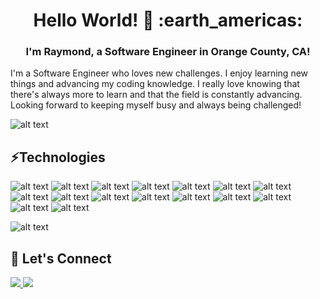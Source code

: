 <h1 align="center">
Hello World! 👋 :earth_americas:
</h1>
<h3 align="center">
I'm Raymond, a Software Engineer in Orange County, CA!
</h3>

I'm a Software Engineer who loves new challenges. I enjoy learning new things and advancing my coding knowledge. I really love knowing that there's always more to learn and that the field is constantly advancing. Looking forward to keeping myself busy and always being challenged!

![alt text](https://github-readme-stats.vercel.app/api?username=raymondkhoaho&count_private=true&show_icons=true&include_all_commits=true)

<h2>⚡Technologies</h2>

![alt text](https://img.shields.io/badge/HTML5-E34F26?style=for-the-badge&logo=html5&logoColor=white "HTML5")
![alt text](https://img.shields.io/badge/CSS3-1572B6?style=for-the-badge&logo=css3&logoColor=white "CSS3")
![alt text](https://img.shields.io/badge/JavaScript-323330?style=for-the-badge&logo=javascript&logoColor=F7DF1E "JavaScript")
![alt text](https://img.shields.io/badge/React-20232A?style=for-the-badge&logo=react&logoColor=61DAFB "React")
![alt text](https://img.shields.io/badge/GitHub-100000?style=for-the-badge&logo=github&logoColor=white "GitHub")
![alt text](https://img.shields.io/badge/VSCode-0078D4?style=for-the-badge&logo=visual%20studio%20code&logoColor=white "VS Code")
![alt text](https://img.shields.io/badge/Docker-2CA5E0?style=for-the-badge&logo=docker&logoColor=white "Docker")
![alt text](https://img.shields.io/badge/Figma-F24E1E?style=for-the-badge&logo=figma&logoColor=white "Figma")
![alt text](https://img.shields.io/badge/Amazon_AWS-FF9900?style=for-the-badge&logo=amazonaws&logoColor=white "AWS")
![alt text](https://img.shields.io/badge/Node.js-339933?style=for-the-badge&logo=nodedotjs&logoColor=white "NodeJS")
![alt text](https://img.shields.io/badge/Bootstrap-563D7C?style=for-the-badge&logo=bootstrap&logoColor=white "Bootstrap")
![alt text](https://img.shields.io/badge/Webpack-8DD6F9?style=for-the-badge&logo=Webpack&logoColor=white "Webpack")
![alt text](https://img.shields.io/badge/Babel-F9DC3E?style=for-the-badge&logo=babel&logoColor=white "Babel")
![alt text](https://img.shields.io/badge/Express.js-000000?style=for-the-badge&logo=express&logoColor=white "ExpressJS")
![alt text](https://img.shields.io/badge/PostgreSQL-316192?style=for-the-badge&logo=postgresql&logoColor=white "PostgreSQL")
![alt text](https://img.shields.io/badge/npm-CB3837?style=for-the-badge&logo=npm&logoColor=white "NPM")

![alt text](https://github-readme-stats.vercel.app/api/top-langs/?username=raymondkhoaho&layout=compact)


<h2>🤝 Let's Connect</h2> 

<p>
  <a href="https://www.linkedin.com/in/raymondkhoaho/">
    <img src="https://img.shields.io/badge/LinkedIn-0077B5?style=for-the-badge&logo=linkedin&logoColor=white"/>
  </a>
  <a href = "mailto: raymondkhoaho@gmail.com">
    <img src="https://img.shields.io/badge/Gmail-D14836?style=for-the-badge&logo=gmail&logoColor=white"/>
  </a>
</p>


<!--
**raymondkhoaho/raymondkhoaho** is a ✨ _special_ ✨ repository because its `README.md` (this file) appears on your GitHub profile.


Here are some ideas to get you started:

- 🔭 I’m currently working on ...
- 🌱 I’m currently learning ...
- 👯 I’m looking to collaborate on ...
- 🤔 I’m looking for help with ...
- 💬 Ask me about ...
- 📫 How to reach me: ...
- 😄 Pronouns: ...
- ⚡ Fun fact: ...
-->
